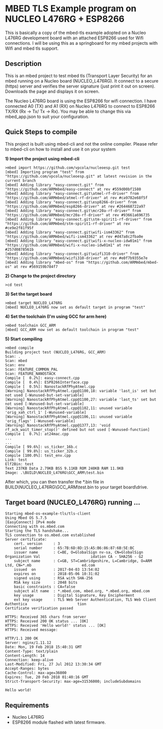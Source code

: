# MBED TLS Example program on NUCLEO L476RG + ESP8266

This is basically a copy of the mbed-tls example adopted on a Nucleo L476RG development board with an attached ESP8266 used for Wifi connections. I will be using this as a springboard for my mbed projects with Wifi and mbed tls support.

## Description

This is an mbed project to test mbed tls (Transport Layer Security) for an mbed running on a Nucleo board (NUCLEO_L476RG).
It connect to a secure (https) server and verifies the server signature (just print it out on screen). Downloads the page and displays it on screen.

The Nucleo L476RG board is using the ESP8266 for wifi connection. I have connected A0 (TX) and A1 (RX) on Nucleo L476RG to connect to ESP8266
TX/RX (Rx -> Tx/ Tx -> Rx). You may be able to change this via mbed_app.json to suit your configuration.

## Quick Steps to compile
This project is built using mbed-cli and not the online compiler. Please refer to mbed-cli on how to install and use it on your system

**1) Import the project using mbed-cli**
```
>mbed import https://github.com/vpcola/nucleoesp.git test
[mbed] Importing program "test" from "https://github.com/vpcola/nucleoesp.git" at latest revision in the current branch
[mbed] Adding library "easy-connect.git" from "https://github.com/ARMmbed/easy-connect" at rev #559d00bf1580
[mbed] Adding library "easy-connect.git\atmel-rf-driver" from "https://github.com/ARMmbed/atmel-rf-driver" at rev #ca9782e68f5f
[mbed] Adding library "easy-connect.git\esp8266-driver" from "https://github.com/ARMmbed/esp8266-driver" at rev #264468722a97
[mbed] Adding library "easy-connect.git\mcr20a-rf-driver" from "https://github.com/ARMmbed/mcr20a-rf-driver" at rev #93661a696735
[mbed] Adding library "easy-connect.git\stm-spirit1-rf-driver" from "https://github.com/ARMmbed/stm-spirit1-rf-driver" at rev #ce9e2f81f95f
[mbed] Adding library "easy-connect.git\wifi-ism43362" from "https://github.com/ARMmbed/wifi-ism43362" at rev #d47a8c2fba0e
[mbed] Adding library "easy-connect.git\wifi-x-nucleo-idw01m1" from "https://github.com/ARMmbed/wifi-x-nucleo-idw01m1" at rev #257d0878561b
[mbed] Adding library "easy-connect.git\wizfi310-driver" from "https://github.com/ARMmbed/wizfi310-driver" at rev #e0f7b9355e7e
[mbed] Adding library "mbed-os" from "https://github.com/ARMmbed/mbed-os" at rev #569159b784f7
```
**2) Change to the project directory**
```
>cd test
```
**3) Set the target board**
```
>mbed target NUCLEO_L476RG
[mbed] NUCLEO_L476RG now set as default target in program "test"
```
**4) Set the toolchain (I'm using GCC for arm here)**
```
>mbed toolchain GCC_ARM
[mbed] GCC_ARM now set as default toolchain in program "test"
```
**5) Start compiling**
```
>mbed compile
Building project test (NUCLEO_L476RG, GCC_ARM)
Scan: .
Scan: mbed
Scan: env
Scan: FEATURE_COMMON_PAL
Scan: FEATURE_NANOSTACK
Compile [  0.2%]: easy-connect.cpp
Compile [  0.4%]: ESP8266Interface.cpp
Compile [  0.5%]: NanostackRfPhyAtmel.cpp
[Warning] NanostackRfPhyAtmel.cpp@1100,18: variable 'last_is' set but not used [-Wunused-but-set-variable]
[Warning] NanostackRfPhyAtmel.cpp@1100,27: variable 'last_ts' set but not used [-Wunused-but-set-variable]
[Warning] NanostackRfPhyAtmel.cpp@1102,11: unused variable 'orig_xah_ctrl_1' [-Wunused-variable]
[Warning] NanostackRfPhyAtmel.cpp@1106,11: unused variable 'orig_flags' [-Wunused-variable]
[Warning] NanostackRfPhyAtmel.cpp@1377,13: 'void rf_ack_wait_timer_stop()' defined but not used [-Wunused-function]
Compile [  0.7%]: at24mac.cpp
...
...
Compile [ 99.6%]: us_ticker_16b.c
Compile [ 99.8%]: us_ticker_32b.c
Compile [100.0%]: test_env.cpp
Link: test
Elf2Bin: test
Text 237KB Data 2.79KB BSS 9.11KB ROM 240KB RAM 11.9KB
Image: .\BUILD\NUCLEO_L476RG\GCC_ARM\test.bin
```
After which, you can then transfer the *.bin file in BUILD\NUCLEO_L476RG\GCC_ARM\test.bin to your target board\drive.

## Target board (NUCLEO_L476RG) running ...

```
Starting mbed-os-example-tls/tls-client
Using Mbed OS 5.7.5
[EasyConnect] IPv4 mode
Connecting with os.mbed.com
Starting the TLS handshake...
TLS connection to os.mbed.com established
Server certificate:
    cert. version     : 3
    serial number     : 65:7B:6D:8D:15:A5:B6:86:87:6B:5E:BC
    issuer name       : C=BE, O=GlobalSign nv-sa, CN=GlobalSign Organization Val                       idation CA - SHA256 - G2
    subject name      : C=GB, ST=Cambridgeshire, L=Cambridge, O=ARM Ltd, CN=*.mb                       ed.com
    issued  on        : 2017-04-03 13:54:02
    expires on        : 2018-05-06 10:31:02
    signed using      : RSA with SHA-256
    RSA key size      : 2048 bits
    basic constraints : CA=false
    subject alt name  : *.mbed.com, mbed.org, *.mbed.org, mbed.com
    key usage         : Digital Signature, Key Encipherment
    ext key usage     : TLS Web Server Authentication, TLS Web Client Authentica                       tion
Certificate verification passed

HTTPS: Received 365 chars from server
HTTPS: Received 200 OK status ... [OK]
HTTPS: Received 'Hello world!' status ... [OK]
HTTPS: Received message:

HTTP/1.1 200 OK
Server: nginx/1.11.12
Date: Mon, 19 Feb 2018 15:40:31 GMT
Content-Type: text/plain
Content-Length: 14
Connection: keep-alive
Last-Modified: Fri, 27 Jul 2012 13:30:34 GMT
Accept-Ranges: bytes
Cache-Control: max-age=36000
Expires: Tue, 20 Feb 2018 01:40:16 GMT
Strict-Transport-Security: max-age=31536000; includeSubdomains

Hello world!

```

## Requirements
* Nucleo L476RG
* ESP8266 module flashed with latest firmware.
